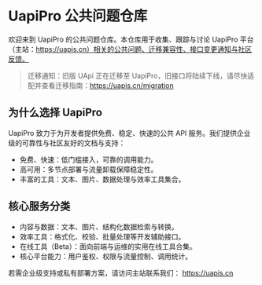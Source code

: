 # UapiPro 公共问题仓库

欢迎来到 UapiPro 的公共问题仓库。本仓库用于收集、跟踪与讨论 UapiPro 平台（主站：https://uapis.cn）相关的公共问题、迁移兼容性、接口变更通知与社区反馈。

> 迁移通知：旧版 UApi 正在迁移至 UapiPro，旧接口将陆续下线，请尽快适配并查看迁移指南：https://uapis.cn/migration


为什么选择 UapiPro
----------------

UapiPro 致力于为开发者提供免费、稳定、快速的公共 API 服务。我们提供企业级的可靠性与社区友好的文档与支持：

- 免费、快速：低门槛接入，可靠的调用能力。
- 高可用：多节点部署与流量卸载保障稳定性。
- 丰富的工具：文本、图片、数据处理与效率工具集合。

核心服务分类
----------------

- 内容与数据：文本、图片、结构化数据检索与转换。
- 效率工具：格式化、校验、批量处理等开发辅助接口。
- 在线工具（Beta）：面向前端与运维的实用在线工具合集。
- 核心平台能力：用户鉴权、权限与流量控制、调用统计。

若需企业级支持或私有部署方案，请访问主站联系我们： https://uapis.cn
